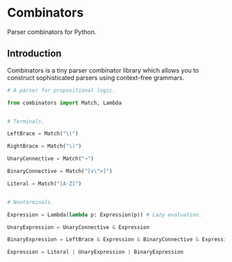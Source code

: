# Combinators

Parser combinators for Python.

## Introduction

Combinators is a tiny parser combinator library which allows you to construct sophisticated parsers using context-free grammars.


```py
# A parser for propositional logic.

from combinators import Match, Lambda


# Terminals.

LeftBrace = Match("\(")

RightBrace = Match("\)")

UnaryConnective = Match("¬")

BinaryConnective = Match("[v\^>]")

Literal = Match("[A-Z]")


# Nonterminals.

Expression = Lambda(lambda p: Expression(p)) # Lazy evaluation.

UnaryExpression = UnaryConnective & Expression

BinaryExpression = LeftBrace & Expression & BinaryConnective & Expression & RightBrace

Expression = Literal | UnaryExpression | BinaryExpression
```
